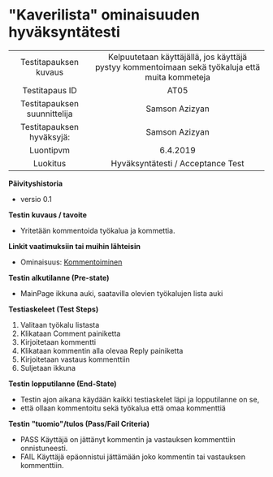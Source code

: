 # "Kaverilista" ominaisuuden hyväksyntätesti


| | |
|:-:|:-:|
| Testitapauksen kuvaus | Kelpuutetaan käyttäjällä, jos käyttäjä pystyy kommentoimaan sekä työkaluja että muita kommeteja  |
| Testitapaus ID | AT05 |
| Testitapauksen suunnittelija | Samson Azizyan | 
| Testitapauksen hyväksyjä: | Samson Azizyan |
| Luontipvm | 6.4.2019 |
| Luokitus | Hyväksyntätesti / Acceptance Test |

**Päivityshistoria**

* versio 0.1 

**Testin kuvaus / tavoite**

* Yritetään kommentoida työkalua ja kommettia.

**Linkit vaatimuksiin tai muihin lähteisin**

* Ominaisuus: [Kommentoiminen](f5_comment.md)

**Testin alkutilanne (Pre-state)** 

* MainPage ikkuna auki, saatavilla olevien työkalujen lista auki

**Testiaskeleet (Test Steps)**

1. Valitaan työkalu listasta
2. Klikataan Comment painiketta
3. Kirjoitetaan kommentti
4. Klikataan kommentin alla olevaa Reply painiketta
5. Kirjoitetaan vastaus kommenttiin
6. Suljetaan ikkuna

**Testin lopputilanne (End-State)**


* Testin ajon aikana käydään kaikki testiaskelet läpi ja lopputilanne on se,
* että ollaan kommentoitu sekä työkalua että omaa kommenttiä


**Testin "tuomio"/tulos (Pass/Fail Criteria)**


* PASS Käyttäjä on jättänyt kommentin ja vastauksen kommenttiin onnistuneesti.
* FAIL Käyttäjä epäonnistui jättämään joko kommentin tai vastauksen kommenttiin.